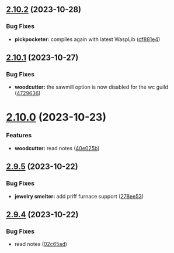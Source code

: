 ## [2.10.2](https://github.com/Torwent/wasp-free/compare/v2.10.1...v2.10.2) (2023-10-28)


### Bug Fixes

* **pickpocketer:** compiles again with latest WaspLib ([df881e4](https://github.com/Torwent/wasp-free/commit/df881e446d658c03916e7046b50046f7722d9b36))



## [2.10.1](https://github.com/Torwent/wasp-free/compare/v2.10.0...v2.10.1) (2023-10-27)


### Bug Fixes

* **woodcutter:** the sawmill option is now disabled for the wc guild ([4729636](https://github.com/Torwent/wasp-free/commit/4729636f9b48e234355388db890102784ec283dc))



# [2.10.0](https://github.com/Torwent/wasp-free/compare/v2.9.5...v2.10.0) (2023-10-23)


### Features

* **woodcutter:** read notes ([40e025b](https://github.com/Torwent/wasp-free/commit/40e025bb405bde9b2913b5d175d0de86519602db))



## [2.9.5](https://github.com/Torwent/wasp-free/compare/v2.9.4...v2.9.5) (2023-10-22)


### Bug Fixes

* **jewelry smelter:** add priff furnace support ([278ee53](https://github.com/Torwent/wasp-free/commit/278ee53f14090d2430c02a9f3159f625ec435072))



## [2.9.4](https://github.com/Torwent/wasp-free/compare/v2.9.3...v2.9.4) (2023-10-22)


### Bug Fixes

* read notes ([02c65ad](https://github.com/Torwent/wasp-free/commit/02c65ad6d3105311202c1d58151fbccdecb161a6))



